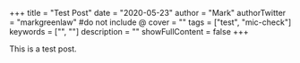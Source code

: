 +++
title = "Test Post"
date = "2020-05-23"
author = "Mark"
authorTwitter = "markgreenlaw" #do not include @
cover = ""
tags = ["test", "mic-check"]
keywords = ["", ""]
description = ""
showFullContent = false
+++

This is a test post.